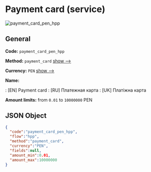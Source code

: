 
# Payment card (service) 
![payment_card_pen_hpp](https://static.openfintech.io/payment_methods/payment_card_pen_hpp/logo.svg?w=400&c=v0.59.26#w200)  

## General 
 
**Code:** `payment_card_pen_hpp` 
 
**Method:** `payment_card` 
 [show -->](/payment-methods/payment_card/) 
 
**Currency:** `PEN` [show -->](/currencies/PEN/) 
 
**Name:** 
 
:	[EN] Payment card 
:	[RU] Платежная карта 
:	[UK] Платіжна карта 
 
**Amount limits:** from `0.01` to `10000000` PEN 

## JSON Object 

```json
{
  "code":"payment_card_pen_hpp",
  "flow":"hpp",
  "method":"payment_card",
  "currency":"PEN",
  "fields":null,
  "amount_min":0.01,
  "amount_max":10000000
}
```  
